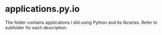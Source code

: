 # applications.py.io

The folder contains applications I did using Python and its libraries. Refer to subfolder for each description.
